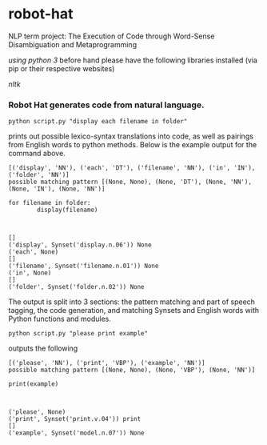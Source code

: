 # robot-hat
NLP term project: The Execution of Code through Word-Sense  Disambiguation and Metaprogramming

_using python 3_
before hand please have the following libraries installed (via pip or their respective websites)

_nltk_

### Robot Hat generates code from natural language.

`python script.py "display each filename in folder"`

prints out possible lexico-syntax translations into code, as well as pairings from English words to python methods. Below is the example output for the command above.

```
[('display', 'NN'), ('each', 'DT'), ('filename', 'NN'), ('in', 'IN'), ('folder', 'NN')]
possible matching pattern [(None, None), (None, 'DT'), (None, 'NN'), (None, 'IN'), (None, 'NN')]

for filename in folder:
        display(filename)



[]
('display', Synset('display.n.06')) None
('each', None)
[]
('filename', Synset('filename.n.01')) None
('in', None)
[]
('folder', Synset('folder.n.02')) None
```

The output is split into 3 sections: the pattern matching and part of speech tagging, the code generation, and matching Synsets and English words with Python functions and modules.

`python script.py "please print example"`

outputs the following

```
[('please', 'NN'), ('print', 'VBP'), ('example', 'NN')]
possible matching pattern [(None, None), (None, 'VBP'), (None, 'NN')]

print(example)



('please', None)
('print', Synset('print.v.04')) print
[]
('example', Synset('model.n.07')) None
```

